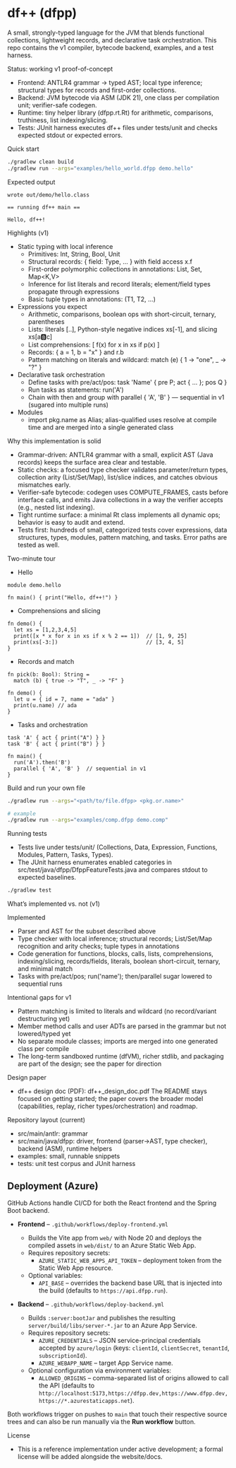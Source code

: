 # df++ (dfpp)

A small, strongly-typed language for the JVM that blends functional collections, lightweight records, and declarative task orchestration. This repo contains the v1 compiler, bytecode backend, examples, and a test harness.

Status: working v1 proof-of-concept

- Frontend: ANTLR4 grammar → typed AST; local type inference; structural types for records and first-order collections.
- Backend: JVM bytecode via ASM (JDK 21), one class per compilation unit; verifier-safe codegen.
- Runtime: tiny helper library (dfpp.rt.Rt) for arithmetic, comparisons, truthiness, list indexing/slicing.
- Tests: JUnit harness executes df++ files under tests/unit and checks expected stdout or expected errors.

Quick start

```bash
./gradlew clean build
./gradlew run --args="examples/hello_world.dfpp demo.hello"
```

Expected output

```
wrote out/demo/hello.class

== running df++ main ==

Hello, df++!
```

Highlights (v1)

- Static typing with local inference
  - Primitives: Int, String, Bool, Unit
  - Structural records: { field: Type, ... } with field access x.f
  - First-order polymorphic collections in annotations: List<T>, Set<T>, Map<K,V>
  - Inference for list literals and record literals; element/field types propagate through expressions
  - Basic tuple types in annotations: (T1, T2, ...)
- Expressions you expect
  - Arithmetic, comparisons, boolean ops with short-circuit, ternary, parentheses
  - Lists: literals [..], Python-style negative indices xs[-1], and slicing xs[a:b:c]
  - List comprehensions: [ f(x) for x in xs if p(x) ]
  - Records: { a = 1, b = "x" } and r.b
  - Pattern matching on literals and wildcard: match (e) { 1 -> "one", _ -> "?" }
- Declarative task orchestration
  - Define tasks with pre/act/pos: task 'Name' { pre P; act { ... }; pos Q }
  - Run tasks as statements: run('A')
  - Chain with then and group with parallel { 'A', 'B' } — sequential in v1 (sugared into multiple runs)
- Modules
  - import pkg.name as Alias; alias-qualified uses resolve at compile time and are merged into a single generated class

Why this implementation is solid

- Grammar-driven: ANTLR4 grammar with a small, explicit AST (Java records) keeps the surface area clear and testable.
- Static checks: a focused type checker validates parameter/return types, collection arity (List/Set/Map), list/slice indices, and catches obvious mismatches early.
- Verifier-safe bytecode: codegen uses COMPUTE_FRAMES, casts before interface calls, and emits Java collections in a way the verifier accepts (e.g., nested list indexing).
- Tight runtime surface: a minimal Rt class implements all dynamic ops; behavior is easy to audit and extend.
- Tests first: hundreds of small, categorized tests cover expressions, data structures, types, modules, pattern matching, and tasks. Error paths are tested as well.

Two-minute tour

- Hello

```text
module demo.hello

fn main() { print("Hello, df++!") }
```

- Comprehensions and slicing

```text
fn demo() {
  let xs = [1,2,3,4,5]
  print([x * x for x in xs if x % 2 == 1])  // [1, 9, 25]
  print(xs[-3:])                            // [3, 4, 5]
}
```

- Records and match

```text
fn pick(b: Bool): String =
  match (b) { true -> "T", _ -> "F" }

fn demo() {
  let u = { id = 7, name = "ada" }
  print(u.name) // ada
}
```

- Tasks and orchestration

```text
task 'A' { act { print("A") } }
task 'B' { act { print("B") } }

fn main() {
  run('A').then('B')
  parallel { 'A', 'B' }  // sequential in v1
}
```

Build and run your own file

```bash
./gradlew run --args="<path/to/file.dfpp> <pkg.or.name>"

# example
./gradlew run --args="examples/comp.dfpp demo.comp"
```

Running tests

- Tests live under tests/unit/<Category> (Collections, Data, Expression, Functions, Modules, Pattern, Tasks, Types).
- The JUnit harness enumerates enabled categories in src/test/java/dfpp/DfppFeatureTests.java and compares stdout to expected baselines.

```bash
./gradlew test
```

What’s implemented vs. not (v1)

Implemented

- Parser and AST for the subset described above
- Type checker with local inference; structural records; List/Set/Map recognition and arity checks; tuple types in annotations
- Code generation for functions, blocks, calls, lists, comprehensions, indexing/slicing, records/fields, literals, boolean short-circuit, ternary, and minimal match
- Tasks with pre/act/pos; run('name'); then/parallel sugar lowered to sequential runs

Intentional gaps for v1

- Pattern matching is limited to literals and wildcard (no record/variant destructuring yet)
- Member method calls and user ADTs are parsed in the grammar but not lowered/typed yet
- No separate module classes; imports are merged into one generated class per compile
- The long-term sandboxed runtime (dfVM), richer stdlib, and packaging are part of the design; see the paper for direction

Design paper

- df++ design doc (PDF): df++_design_doc.pdf
  The README stays focused on getting started; the paper covers the broader model (capabilities, replay, richer types/orchestration) and roadmap.

Repository layout (current)

- src/main/antlr: grammar
- src/main/java/dfpp: driver, frontend (parser→AST, type checker), backend (ASM), runtime helpers
- examples: small, runnable snippets
- tests: unit test corpus and JUnit harness

## Deployment (Azure)

GitHub Actions handle CI/CD for both the React frontend and the Spring Boot backend.

- **Frontend** – `.github/workflows/deploy-frontend.yml`
  - Builds the Vite app from `web/` with Node 20 and deploys the compiled assets in `web/dist/` to an Azure Static Web App.
  - Requires repository secrets:
    - `AZURE_STATIC_WEB_APPS_API_TOKEN` – deployment token from the Static Web App resource.
  - Optional variables:
    - `API_BASE` – overrides the backend base URL that is injected into the build (defaults to `https://api.dfpp.run`).

- **Backend** – `.github/workflows/deploy-backend.yml`
  - Builds `:server:bootJar` and publishes the resulting `server/build/libs/server-*.jar` to an Azure App Service.
  - Requires repository secrets:
    - `AZURE_CREDENTIALS` – JSON service-principal credentials accepted by `azure/login` (keys: `clientId`, `clientSecret`, `tenantId`, `subscriptionId`).
    - `AZURE_WEBAPP_NAME` – target App Service name.
  - Optional configuration via environment variables:
    - `ALLOWED_ORIGINS` – comma-separated list of origins allowed to call the API (defaults to `http://localhost:5173,https://dfpp.dev,https://www.dfpp.dev,https://*.azurestaticapps.net`).

Both workflows trigger on pushes to `main` that touch their respective source trees and can also be run manually via the **Run workflow** button.

License

- This is a reference implementation under active development; a formal license will be added alongside the website/docs.
